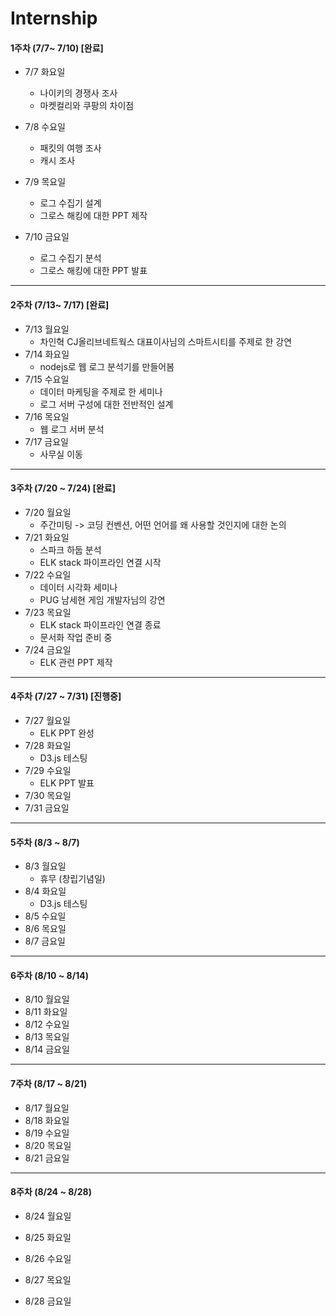 # Internship

#### 1주차 (7/7~ 7/10) [완료]

- 7/7 화요일
  - 나이키의 경쟁사 조사
  - 마켓컬리와 쿠팡의 차이점

- 7/8 수요일
  - 패킷의 여행 조사
  - 캐시 조사
- 7/9 목요일
  - 로그 수집기 설계 
  - 그로스 해킹에 대한 PPT 제작
- 7/10 금요일
  - 로그 수집기 분석
  - 그로스 해킹에 대한 PPT 발표

---

#### 2주차 (7/13~ 7/17) [완료]

- 7/13 월요일
  - 차인혁 CJ올리브네트웍스 대표이사님의 스마트시티를 주제로 한 강연
- 7/14 화요일
  - nodejs로 웹 로그 분석기를 만들어봄
- 7/15 수요일
  - 데이터 마케팅을 주제로 한 세미나 
  - 로그 서버 구성에 대한 전반적인 설계
- 7/16 목요일
  - 웹 로그 서버 분석
- 7/17 금요일
  - 사무실 이동

---

#### 3주차 (7/20 ~ 7/24) [완료]

- 7/20 월요일	
  - 주간미팅 -> 코딩 컨벤션, 어떤 언어를 왜 사용할 것인지에 대한 논의
- 7/21 화요일	
  - 스파크 하둡 분석
  - ELK stack 파이프라인 연결 시작
- 7/22 수요일	
  - 데이터 시각화 세미나
  - PUG 남세현 게임 개발자님의 강연
- 7/23 목요일	
  - ELK stack 파이프라인 연결 종료
  - 문서화 작업 준비 중
- 7/24 금요일
  - ELK 관련 PPT 제작

----

####  4주차 (7/27 ~ 7/31) [진행중]

- 7/27 월요일
  - ELK PPT 완성
- 7/28 화요일
  - D3.js 테스팅 
- 7/29 수요일
  - ELK PPT 발표
- 7/30 목요일
- 7/31 금요일

----

####  5주차 (8/3 ~ 8/7)

- 8/3 월요일
  - 휴무 (창립기념일)
- 8/4 화요일
  - D3.js 테스팅 
- 8/5 수요일
- 8/6 목요일
- 8/7 금요일

----

####  6주차 (8/10 ~ 8/14)

- 8/10 월요일
- 8/11 화요일
- 8/12 수요일
- 8/13 목요일
- 8/14 금요일

----

####  7주차 (8/17 ~ 8/21)

- 8/17 월요일
- 8/18 화요일
- 8/19 수요일
- 8/20 목요일
- 8/21 금요일

----

####  8주차 (8/24 ~ 8/28)

- 8/24 월요일

- 8/25 화요일 

- 8/26 수요일

- 8/27 목요일

- 8/28 금요일

  